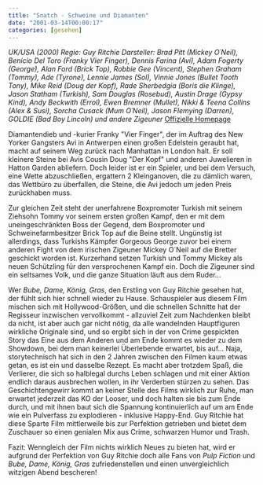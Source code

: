 ```yaml
---
title: "Snatch - Schweine und Diamanten"
date: "2001-03-14T00:00:17"
categories: [gesehen]
---
```


*UK/USA (2000)
Regie: Guy Ritchie
Darsteller: Brad Pitt (Mickey O´Neil), Benicio Del Toro (Franky Vier Finger), Dennis Farina (Avi), Adam Fogerty (George), Alan Ford (Brick Top), Robbie Gee (Vincent), Stephen Graham (Tommy), Ade (Tyrone), Lennie James (Sol), Vinnie Jones (Bullet Tooth Tony), Mike Reid (Doug der Kopf), Rade Sherbedgia (Boris die Klinge), Jason Statham (Turkish), Sam Douglas (Rosebud), Austin Drage (Gypsy Kind), Andy Beckwith (Errol), Ewen Bremner (Mullet), Nikki & Teena Collins (Alex & Susi), Sorcha Cusack (Mum O´Neil), Jason Flemying (Darren), GOLDIE (Bad Boy Lincoln) und andere Zigeuner*
[Offizielle Homepage](http://www.snatch-der-film.de/)

Diamantendieb und -kurier Franky "Vier Finger", der im Auftrag des New Yorker Gangsters Avi in Antwerpen einen großen Edelstein geraubt hat, macht auf seinem Weg zurück nach Manhattan in London halt. Er soll kleinere Steine bei Avis Cousin Doug "Der Kopf" und anderen Juwelieren in Hatton Garden abliefern. Doch leider ist er ein Spieler, und bei dem Versuch, eine Wette abzuschließen, ergattern 2 Kleinganoven, die zu dämlich waren, das Wettbüro zu überfallen, die Steine, die Avi jedoch um jeden Preis zurückhaben muss.

Zur gleichen Zeit steht der unerfahrene Boxpromoter Turkish mit seinem Ziehsohn Tommy vor seinem ersten großen Kampf, den er mit dem uneingeschränkten Boss der Gegend, dem Boxpromoter und Schweinefarmbesitzer Brick Top auf die Beine stellt. Ungünstig ist allerdings, dass Turkishs Kämpfer Gorgeous George zuvor bei einem anderen Fight von dem irischen Zigeuner Mickey O´Neil auf die Bretter geschickt worden ist. Kurzerhand setzen Turkish und Tommy Mickey als neuen Schützling für den versprochenen Kampf ein. Doch die Zigeuner sind ein seltsames Volk, und die ganze Situation läuft aus dem Ruder...

Wer *Bube, Dame, König, Gras*, den Erstling von Guy Ritchie gesehen hat, der fühlt sich hier schnell wieder zu Hause. Schauspieler aus diesem Film mischen sich mit Hollywood-Größen, und die schnellen Schnitte hat der Regisseur inzwischen vervollkommt - allzuviel Zeit zum Nachdenken bleibt da nicht, ist aber auch gar nicht nötig, da alle wandelnden Hauptfiguren wirkliche Originale sind, und so ergibt sich in der von Crime gespickten Story das Eine aus dem Anderen und am Ende kommt es wieder zu dem Showdown, bei dem man keinerlei Überlebende erwartet, bis auf... Naja, storytechnisch hat sich in den 2 Jahren zwischen den Filmen kaum etwas getan, es ist ein und dasselbe Rezept. Es macht aber trotzdem Spaß, die Verlierer, die sich so halblegal durchs Leben schlagen und mit einer Aktion endlich daraus ausbrechen wollen, in ihr Verderben stürzen zu sehen. Das Geschichtengewirr kommt an keiner Stelle des Films wirklich zur Ruhe, man erwartet jederzeit das KO der Looser, und doch halten sie bis zum Ende durch, und mit ihnen baut sich die Spannung kontinuierlich auf um am Ende wie ein Pulverfass zu explodieren - inklusive Happy-End. Guy Ritchie hat diese Sparte Film mittlerweile bis zur Perfektion getrieben und bietet dem Zuschauer so einen genialen Mix aus Crime, schwarzen Humor und Trash.

Fazit: Wenngleich der Film nichts wirklich Neues zu bieten hat, wird er aufgrund der Perfektion von Guy Ritchie doch alle Fans von *Pulp Fiction* und *Bube, Dame, König, Gras* zufriedenstellen und einen unvergleichlich witzigen Abend bescheren!
